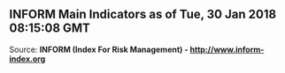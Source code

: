 ## INFORM Main Indicators as of Tue, 30 Jan 2018 08:15:08 GMT

Source: **INFORM (Index For Risk Management) - http://www.inform-index.org**